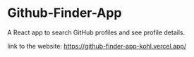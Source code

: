 # Github-Finder-App
A React app to search GitHub profiles and see profile details.

link to the website:
https://github-finder-app-kohl.vercel.app/
